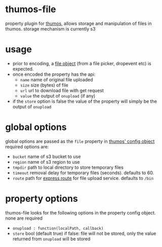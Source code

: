 # thumos-file
property plugin for [thumos](https://github.com/satchelspencer/thumos/), allows storage and manipulation of files in thumos. storage mechanism is currently s3

# usage
 - prior to encoding, a [file object](https://developer.mozilla.org/en-US/docs/Web/API/File) (from a file picker, dropevent etc) is expected.
 - once encoded the property has the api:
   - `name` name of original file uploaded
   - `size` size (bytes) of file
   - `url` url to download file with get request
   - `value` the output of `onupload` (if any)
 - if the `store` option is false the value of the property will simply be the output of `onupload`

# global options
global options are passed as the `file` property in [thumos' config object](https://github.com/satchelspencer/thumos/#configuration) required options are:
 - `bucket` name of s3 bucket to use
 - `region` name of s3 region to use
 - `tmpdir` path to local directory to store temporary files
 - `timeout` removal delay for temporary files (seconds). defaults to 60.
 - `route` path for [express route](http://expressjs.com/4x/api.html#router) for file upload service. defaults to `/bin`
 
# property options
thumos-file looks for the following options in the property config object. none are required
 - `onupload : function(localPath, callback)`
 - `store` bool (default true) if false: file will not be stored, only the value returned from `onupload` will be stored
